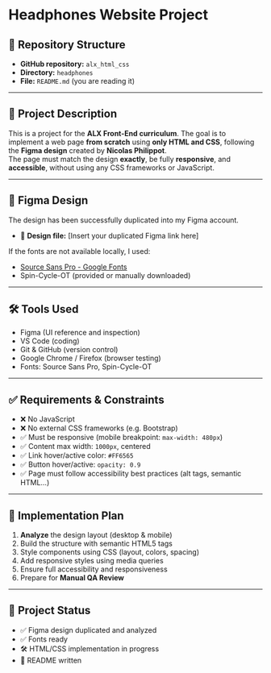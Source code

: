 # Headphones Website Project

## 📁 Repository Structure

- **GitHub repository:** `alx_html_css`
- **Directory:** `headphones`
- **File:** `README.md` (you are reading it)

---

## 📝 Project Description

This is a project for the **ALX Front-End curriculum**. The goal is to implement a web page **from scratch** using **only HTML and CSS**, following the **Figma design** created by **Nicolas Philippot**.  
The page must match the design **exactly**, be fully **responsive**, and **accessible**, without using any CSS frameworks or JavaScript.

---

## 🎨 Figma Design

The design has been successfully duplicated into my Figma account.

- 🔗 **Design file:** [Insert your duplicated Figma link here]

If the fonts are not available locally, I used:
- [Source Sans Pro - Google Fonts](https://fonts.google.com/specimen/Source+Sans+Pro)
- Spin-Cycle-OT (provided or manually downloaded)

---

## 🛠 Tools Used

- Figma (UI reference and inspection)
- VS Code (coding)
- Git & GitHub (version control)
- Google Chrome / Firefox (browser testing)
- Fonts: Source Sans Pro, Spin-Cycle-OT

---

## ✅ Requirements & Constraints

- ❌ No JavaScript
- ❌ No external CSS frameworks (e.g. Bootstrap)
- ✅ Must be responsive (mobile breakpoint: `max-width: 480px`)
- ✅ Content max width: `1000px`, centered
- ✅ Link hover/active color: `#FF6565`
- ✅ Button hover/active: `opacity: 0.9`
- ✅ Page must follow accessibility best practices (alt tags, semantic HTML...)

---

## 🧩 Implementation Plan

1. **Analyze** the design layout (desktop & mobile)
2. Build the structure with semantic HTML5 tags
3. Style components using CSS (layout, colors, spacing)
4. Add responsive styles using media queries
5. Ensure full accessibility and responsiveness
6. Prepare for **Manual QA Review**

---

## 📌 Project Status

- ✅ Figma design duplicated and analyzed
- ✅ Fonts ready
- 🛠 HTML/CSS implementation in progress
- 📝 README written

